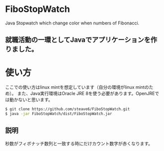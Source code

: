 # FiboStopWatch
Java Stopwatch which change color when numbers of Fibonacci.

## 就職活動の一環としてJavaでアプリケーションを作りました。

# 使い方
ここでの使い方はlinux mintを想定しています（自分の環境がlinux mintのため）。
また、Java実行環境はOracle JRE 8を使う必要があります。OpenJREでは動かないと思います。

```bash
$ git clone https://github.com/steave6/FiboStopWatch.git
$ java -jar FiboStopWatch/dist/FiboStopWatch.jar
```

## 説明
秒数がフィボナッチ数列と一致する時にだけカウント数字が赤くなります。
